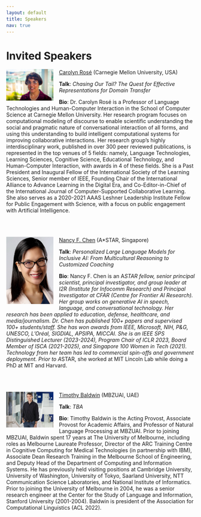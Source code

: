 ```yaml
---
layout: default
title: Speakers
nav: true
---
```


# Invited Speakers

<!-- # Speaker Details

TBD -->

<a name="carolyn_rose"></a>
<img align="left" src="images/Carolyn1.jpg" width="25%" style="margin: 0px 15px 5px 0px;"> [Carolyn Rosé](https://www.cs.cmu.edu/~cprose/)  (Carnegie Mellon University, USA)

**Talk**: _Chasing Our Tail? The Quest for Effective Representations for Domain Transfer_

**Bio**: Dr. Carolyn Rosé is a Professor of Language Technologies and Human-Computer Interaction in the School of Computer Science at Carnegie Mellon University.  Her research program focuses on computational modeling of discourse to enable scientific understanding the social and pragmatic nature of conversational interaction of all forms, and using this understanding to build intelligent computational systems for improving collaborative interactions. Her research group’s highly interdisciplinary work, published in over 300 peer reviewed publications, is represented in the top venues of 5 fields: namely, Language Technologies, Learning Sciences, Cognitive Science, Educational Technology, and Human-Computer Interaction, with awards in 4 of these fields.  She is a Past President and Inaugural Fellow of the International Society of the Learning Sciences, Senior member of IEEE, Founding Chair of the International Alliance to Advance Learning in the Digital Era, and Co-Editor-in-Chief of the International Journal of Computer-Supported Collaborative Learning. She also serves as a 2020-2021 AAAS Leshner Leadership Institute Fellow for Public Engagement with Science, with a focus on public engagement with Artificial Intelligence.

<br>
<br>

<a name="nancy_chen"></a>
<img align="left" src="images/nancy.jpg" width="25%" style="margin: 0px 15px 5px 0px;"> [Nancy F. Chen](http://alum.mit.edu/www/nancychen) (A*STAR, Singapore)

**Talk**: _Personalized Large Language Models for Inclusive AI: From Multicultural Reasoning to Customized Coaching_

**Bio**: Nancy F. Chen is an A*STAR fellow, senior principal scientist, principal investigator, and group leader at I2R (Institute for Infocomm Research) and Principal Investigator at CFAR (Centre for Frontier AI Research). Her group works on generative AI in speech, language, and conversational technology. Her research has been applied to education, defense, healthcare, and media/journalism. Dr. Chen has published 100+ papers and supervised 100+ students/staff. She has won awards from IEEE, Microsoft, NIH, P&G, UNESCO, L’Oréal, SIGDIAL, APSIPA, MICCAI. She is an IEEE SPS Distinguished Lecturer (2023-2024), Program Chair of ICLR 2023, Board Member of ISCA (2021-2025), and Singapore 100 Women in Tech (2021). Technology from her team has led to commercial spin-offs and government deployment. Prior to A*STAR, she worked at MIT Lincoln Lab while doing a PhD at MIT and Harvard.

<br>
<br>

<a name="tim_baldwin"></a>
<img align="left" src="images/tim_baldwin.jpeg" width="25%" style="margin: 0px 15px 5px 0px;"> [Timothy Baldwin](https://mbzuai.ac.ae/study/faculty/timothy-baldwin/) (MBZUAI, UAE)

**Talk**: _TBA_

**Bio**: Timothy Baldwin is the Acting Provost, Associate Provost for Academic Affairs, and Professor of Natural Language Processing at MBZUAI. Prior to joining MBZUAI, Baldwin spent 17 years at The University of Melbourne, including roles as Melbourne Laureate Professor, Director of the ARC Training Centre in Cognitive Computing for Medical Technologies (in partnership with IBM), Associate Dean Research Training in the Melbourne School of Engineering, and Deputy Head of the Department of Computing and Information Systems. He has previously held visiting positions at Cambridge University, University of Washington, University of Tokyo, Saarland University, NTT Communication Science Laboratories, and National Institute of Informatics. Prior to joining the University of Melbourne in 2004, he was a senior research engineer at the Center for the Study of Language and Information, Stanford University (2001-2004). Baldwin is president of the Association for Computational Linguistics (ACL 2022).
